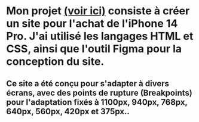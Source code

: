 # Mon projet [(voir ici)](https://alexnesvit.github.io/Projet-1-iphone14-html-css-/) consiste à créer un site pour l'achat de l'iPhone 14 Pro. J'ai utilisé les langages HTML et CSS, ainsi que l'outil Figma pour la conception du site.
## Ce site a été conçu pour s'adapter à divers écrans, avec des points de rupture (Breakpoints) pour l'adaptation fixés à 1100px, 940px, 768px, 640px, 560px, 420px et 375px..